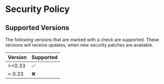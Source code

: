 # Security Policy

## Supported Versions

The following versions that are marked with a check are supported. These versions will receive updates, when new security patches are available.

| Version | Supported          |
| ------- | ------------------ |
| >=0.33  | :white_check_mark: |
| < 0.33  | :x:                |
